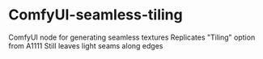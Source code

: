 # ComfyUI-seamless-tiling
ComfyUI node for generating seamless textures
Replicates "Tiling" option from A1111
Still leaves light seams along edges
